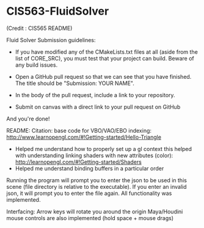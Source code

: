 # CIS563-FluidSolver
(Credit : CIS565 README)

Fluid Solver Submission guidelines:


- If you have modified any of the CMakeLists.txt files at all (aside from the list of CORE_SRC), you must test that your project can build. Beware of any build issues.

- Open a GitHub pull request so that we can see that you have finished. The title should be "Submission: YOUR NAME".

- In the body of the pull request, include a link to your repository.

- Submit on canvas with a direct link to your pull request on GitHub


And you're done!


README:
Citation:
base code for VBO/VAO/EBO indexing:
http://www.learnopengl.com/#!Getting-started/Hello-Triangle
 - Helped me understand how to properly set up a gl context
this helped with understanding linking shaders with new attributes (color):
http://learnopengl.com/#!Getting-started/Shaders
 - Helped me understand binding buffers in a particular order

Running the program will prompt you to enter the json to be used in this scene (file directory is relative to the executable).
If you enter an invalid json, it will prompt you to enter the file again.
All functionality was implemented.

Interfacing:
Arrow keys will rotate you around the origin
Maya/Houdini mouse controls are also implemented (hold space + mouse drags)